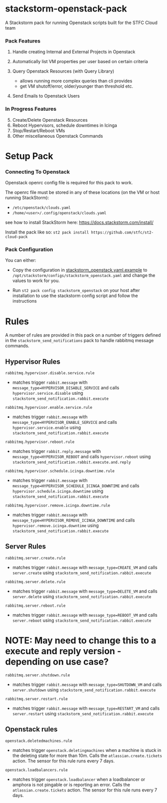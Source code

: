 # stackstorm-openstack-pack

A Stackstorm pack for running Openstack scripts built for the STFC Cloud team

### Pack Features

1. Handle creating Internal and External Projects in Openstack

2. Automatically list VM properties per user based on certain criteria
3. Query Openstack Resources (with Query Library)
   - allows running more complex queries than cli provides
   - get VM shutoff/error, older/younger than threshold etc.
4. Send Emails to Openstack Users

### In Progress Features

5. Create/Delete Openstack Resources
6. Reboot Hypervisors, schedule downtimes in Icinga
7. Stop/Restart/Reboot VMs
8. Other miscellaneous Openstack Commands



# Setup Pack

### Connecting To Openstack
Openstack openrc config file is required for this pack to work.

The openrc file must be stored in any of these locations (on the VM or host running StackStorm):
 - `/etc/openstack/clouds.yaml`
 - `/home/<user>/.config/openstack/clouds.yaml`

see how to install StackStorm here: https://docs.stackstorm.com/install/

Install the pack like so:
`st2 pack install https://github.com/stfc/st2-cloud-pack`


### Pack Configuration

You can either:

- Copy the configuration in [stackstorm_openstack.yaml.example](https://github.com/stfc/st2-cloud-pack/blob/main/stackstorm_openstack.yaml.example) to `/opt/stackstorm/configs/stackstorm_openstack.yaml` and change the values to work for you.


- Run `st2 pack config stackstorm_openstack` on your host after installation to use the stackstorm config script and follow the instructions


# Rules

A number of rules are provided in this pack on a number of triggers defined in the `stackstorm_send_notifications` pack
to handle rabbitmq message commands.

## Hypervisor Rules

`rabbitmq.hypervisor.disable.service.rule`

- matches trigger `rabbit.message` with `message_type=HYPERVISOR_DISABLE_SERVICE` and calls `hypervisor.service.disable`
  using `stackstorm_send_notification.rabbit.execute`

`rabbitmq.hypervisor.enable.service.rule`

- matches trigger `rabbit.message` with `message_type=HYPERVISOR_ENABLE_SERVICE` and calls `hypervisor.service.enable`
  using `stackstorm_send_notification.rabbit.execute`

`rabbitmq.hypervisor.reboot.rule`

- matches trigger `rabbit.reply.message` with `message_type=HYPERVISOR_REBOOT` and calls `hypervisor.reboot`
  using `stackstorm_send_notification.rabbit.execute.and.reply`

`rabbitmq.hypervisor.schedule.icinga.downtime.rule`

- matches trigger `rabbit.message` with `message_type=HYPERVISOR_SCHEDULE_ICINGA_DOWNTIME` and
  calls `hypervisor.schedule.icinga.downtime` using `stackstorm_send_notification.rabbit.execute`

`rabbitmq.hypervisor.remove.icinga.downtime.rule`

- matches trigger `rabbit.message` with `message_type=HYPERVISOR_REMOVE_ICINGA_DOWNTIME` and
  calls `hypervisor.remove.icinga.downtime` using `stackstorm_send_notification.rabbit.execute`

## Server Rules

`rabbitmq.server.create.rule`

- matches trigger `rabbit.message` with `message_type=CREATE_VM` and calls `server.create`
  using `stackstorm_send_notification.rabbit.execute`

`rabbitmq.server.delete.rule`

- matches trigger `rabbit.message` with `message_type=DELETE_VM` and calls `server.delete`
  using `stackstorm_send_notification.rabbit.execute`

`rabbitmq.server.reboot.rule`

- matches trigger `rabbit.message` with `message_type=REBOOT_VM` and calls `server.reboot`
  using `stackstorm_send_notification.rabbit.execute`

# NOTE: May need to change this to a execute and reply version - depending on use case?

`rabbitmq.server.shutdown.rule`

- matches trigger `rabbit.message` with `message_type=SHUTDOWN_VM` and calls `server.shutdown`
  using `stackstorm_send_notification.rabbit.execute`

`rabbitmq.server.restart.rule`

- matches trigger `rabbit.message` with `message_type=RESTART_VM` and calls `server.restart`
  using `stackstorm_send_notification.rabbit.execute`

## Openstack rules

`openstack.deletedmachines.rule`

- matches trigger `openstack.deletingmachines` when a machine is stuck in the deleting state for more than 10m. Calls the `atlassian.create.tickets` action. The sensor for this rule runs every 7 days.

`openstack.loadbalancers.rule`

- matches trigger `openstack.loadbalancer` when a loadbalancer or amphora is not pingable or is reporting an error. Calls the `atlassian.create.tickets` action. The sensor for this rule runs every 7 days.
